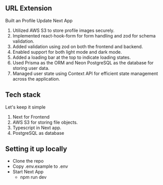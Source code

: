 ## URL Extension

Built an Profile Update Next App

1. Utilized AWS S3 to store profile images securely.
2. Implemented react-hook-form for form handling and zod for schema validation.
3. Added validation using zod on both the frontend and backend.
4. Enabled support for both light mode and dark mode.
5. Added a loading bar at the top to indicate loading states.
6. Used Prisma as the ORM and Neon PostgreSQL as the database for storing user data.
7. Managed user state using Context API for efficient state management across the application.

## Tech stack

Let's keep it simple

1. Next for Frontend
2. AWS S3 for storing file objects.
3. Typescript in Next app.
4. PostgreSQL as database

## Setting it up locally

- Clone the repo
- Copy .env.example to .env
- Start Next App
  - npm run dev
